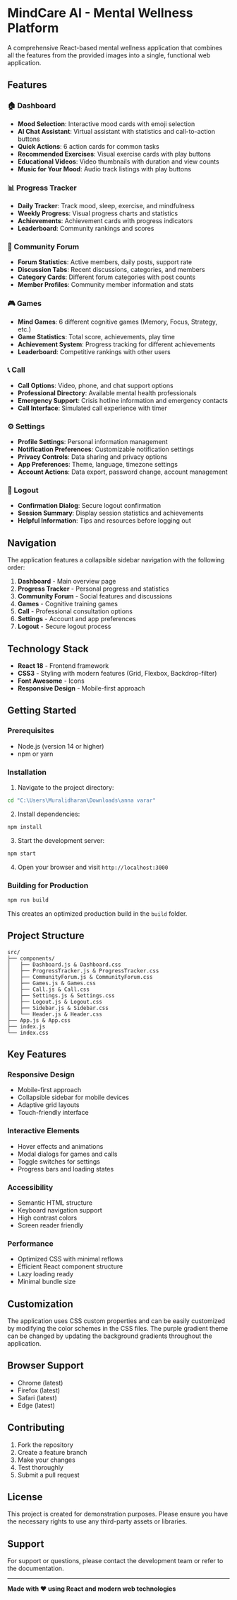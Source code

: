 # MindCare AI - Mental Wellness Platform

A comprehensive React-based mental wellness application that combines all the features from the provided images into a single, functional web application.

## Features

### 🏠 Dashboard
- **Mood Selection**: Interactive mood cards with emoji selection
- **AI Chat Assistant**: Virtual assistant with statistics and call-to-action buttons
- **Quick Actions**: 6 action cards for common tasks
- **Recommended Exercises**: Visual exercise cards with play buttons
- **Educational Videos**: Video thumbnails with duration and view counts
- **Music for Your Mood**: Audio track listings with play buttons

### 📊 Progress Tracker
- **Daily Tracker**: Track mood, sleep, exercise, and mindfulness
- **Weekly Progress**: Visual progress charts and statistics
- **Achievements**: Achievement cards with progress indicators
- **Leaderboard**: Community rankings and scores

### 👥 Community Forum
- **Forum Statistics**: Active members, daily posts, support rate
- **Discussion Tabs**: Recent discussions, categories, and members
- **Category Cards**: Different forum categories with post counts
- **Member Profiles**: Community member information and stats

### 🎮 Games
- **Mind Games**: 6 different cognitive games (Memory, Focus, Strategy, etc.)
- **Game Statistics**: Total score, achievements, play time
- **Achievement System**: Progress tracking for different achievements
- **Leaderboard**: Competitive rankings with other users

### 📞 Call
- **Call Options**: Video, phone, and chat support options
- **Professional Directory**: Available mental health professionals
- **Emergency Support**: Crisis hotline information and emergency contacts
- **Call Interface**: Simulated call experience with timer

### ⚙️ Settings
- **Profile Settings**: Personal information management
- **Notification Preferences**: Customizable notification settings
- **Privacy Controls**: Data sharing and privacy options
- **App Preferences**: Theme, language, timezone settings
- **Account Actions**: Data export, password change, account management

### 🚪 Logout
- **Confirmation Dialog**: Secure logout confirmation
- **Session Summary**: Display session statistics and achievements
- **Helpful Information**: Tips and resources before logging out

## Navigation

The application features a collapsible sidebar navigation with the following order:
1. **Dashboard** - Main overview page
2. **Progress Tracker** - Personal progress and statistics
3. **Community Forum** - Social features and discussions
4. **Games** - Cognitive training games
5. **Call** - Professional consultation options
6. **Settings** - Account and app preferences
7. **Logout** - Secure logout process

## Technology Stack

- **React 18** - Frontend framework
- **CSS3** - Styling with modern features (Grid, Flexbox, Backdrop-filter)
- **Font Awesome** - Icons
- **Responsive Design** - Mobile-first approach

## Getting Started

### Prerequisites
- Node.js (version 14 or higher)
- npm or yarn

### Installation

1. Navigate to the project directory:
```bash
cd "C:\Users\Muralidharan\Downloads\anna varar"
```

2. Install dependencies:
```bash
npm install
```

3. Start the development server:
```bash
npm start
```

4. Open your browser and visit `http://localhost:3000`

### Building for Production

```bash
npm run build
```

This creates an optimized production build in the `build` folder.

## Project Structure

```
src/
├── components/
│   ├── Dashboard.js & Dashboard.css
│   ├── ProgressTracker.js & ProgressTracker.css
│   ├── CommunityForum.js & CommunityForum.css
│   ├── Games.js & Games.css
│   ├── Call.js & Call.css
│   ├── Settings.js & Settings.css
│   ├── Logout.js & Logout.css
│   ├── Sidebar.js & Sidebar.css
│   └── Header.js & Header.css
├── App.js & App.css
├── index.js
└── index.css
```

## Key Features

### Responsive Design
- Mobile-first approach
- Collapsible sidebar for mobile devices
- Adaptive grid layouts
- Touch-friendly interface

### Interactive Elements
- Hover effects and animations
- Modal dialogs for games and calls
- Toggle switches for settings
- Progress bars and loading states

### Accessibility
- Semantic HTML structure
- Keyboard navigation support
- High contrast colors
- Screen reader friendly

### Performance
- Optimized CSS with minimal reflows
- Efficient React component structure
- Lazy loading ready
- Minimal bundle size

## Customization

The application uses CSS custom properties and can be easily customized by modifying the color schemes in the CSS files. The purple gradient theme can be changed by updating the background gradients throughout the application.

## Browser Support

- Chrome (latest)
- Firefox (latest)
- Safari (latest)
- Edge (latest)

## Contributing

1. Fork the repository
2. Create a feature branch
3. Make your changes
4. Test thoroughly
5. Submit a pull request

## License

This project is created for demonstration purposes. Please ensure you have the necessary rights to use any third-party assets or libraries.

## Support

For support or questions, please contact the development team or refer to the documentation.

---

**Made with ❤️ using React and modern web technologies**
